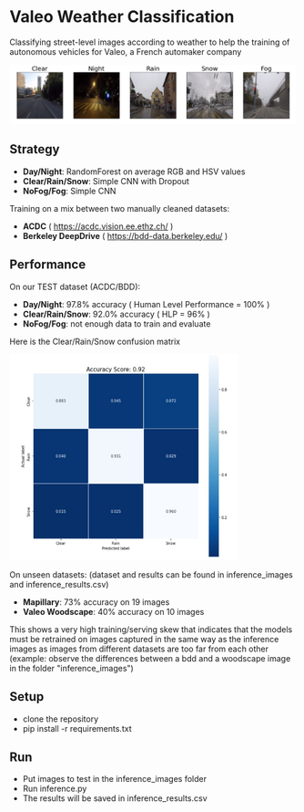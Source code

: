 # Valeo Weather Classification
Classifying street-level images according to weather to help the training of autonomous vehicles for Valeo, a French automaker company

![](media/acdc_example.png)

## Strategy
- **Day/Night**: RandomForest on average RGB and HSV values
- **Clear/Rain/Snow**: Simple CNN with Dropout
- **NoFog/Fog**: Simple CNN

Training on a mix between two manually cleaned datasets:
- **ACDC** ( https://acdc.vision.ee.ethz.ch/ )
- **Berkeley DeepDrive** ( https://bdd-data.berkeley.edu/ )

## Performance

On our TEST dataset (ACDC/BDD):
- **Day/Night**: 97.8% accuracy ( Human Level Performance = 100% )
- **Clear/Rain/Snow**: 92.0% accuracy ( HLP = 96% )
- **NoFog/Fog**: not enough data to train and evaluate
  
Here is the Clear/Rain/Snow confusion matrix

<img src="media/cm_precipitation.jpg" alt="cm_precipitation" width="400"/>


On unseen datasets:
(dataset and results can be found in inference_images and inference_results.csv)

- **Mapillary**: 73% accuracy on 19 images
- **Valeo Woodscape**: 40% accuracy on 10 images

This shows a very high training/serving skew that indicates that the models must be retrained on images captured in the same way as the inference images as images from different datasets are too far from each other (example: observe the differences between a bdd and a woodscape image in the folder "inference_images")

## Setup
- clone the repository
- pip install -r requirements.txt

## Run
- Put images to test in the inference_images folder
- Run inference.py
- The results will be saved in inference_results.csv
